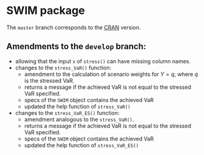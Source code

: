 # SWIM package

The `master` branch corresponds to the [CRAN](https://CRAN.R-project.org/package=SWIM) version. 

## Amendments to the `develop` branch: 

 - allowing that the input `x` of `stress()` can have missing column names.
 - changes to the `stress_VaR()` function:
    * amendment to the calculation of scenario weights for $Y = q$, where $q$ is the stressed VaR. 
    * returns a message if the achieved VaR is not equal to the stressed VaR specified.
    * specs of the `SWIM` object contains the achieved VaR 
    * updated the help function of `stress_VaR()`
 - changes to the `stress_VaR_ES()` function:
    * amendment analogous to the `stress_VaR()`.
    * returns a message if the achieved VaR is not equal to the stressed VaR specified.
    * specs of the `SWIM` object contains the achieved VaR 
    * updated the help function of `stress_VaR_ES()`
